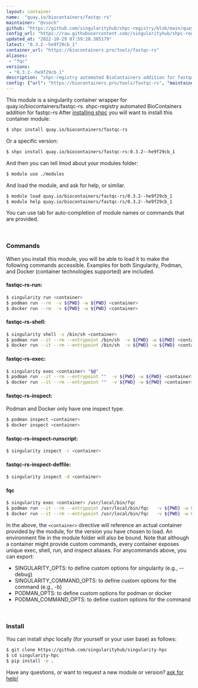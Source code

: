 ```yaml
---
layout: container
name:  "quay.io/biocontainers/fastqc-rs"
maintainer: "@vsoch"
github: "https://github.com/singularityhub/shpc-registry/blob/main/quay.io/biocontainers/fastqc-rs/container.yaml"
config_url: "https://raw.githubusercontent.com//singularityhub/shpc-registry/main/quay.io/biocontainers/fastqc-rs/container.yaml"
updated_at: "2022-10-29 07:59:20.385179"
latest: "0.3.2--he9f29cb_1"
container_url: "https://biocontainers.pro/tools/fastqc-rs"
aliases:
 - "fqc"
versions:
 - "0.3.2--he9f29cb_1"
description: "shpc-registry automated BioContainers addition for fastqc-rs"
config: {"url": "https://biocontainers.pro/tools/fastqc-rs", "maintainer": "@vsoch", "description": "shpc-registry automated BioContainers addition for fastqc-rs", "latest": {"0.3.2--he9f29cb_1": "sha256:f2055f57f051940b57504b49cfddad9e953cf188e381a85f862da23797dae948"}, "tags": {"0.3.2--he9f29cb_1": "sha256:f2055f57f051940b57504b49cfddad9e953cf188e381a85f862da23797dae948"}, "docker": "quay.io/biocontainers/fastqc-rs", "aliases": {"fqc": "/usr/local/bin/fqc"}}
---
```


This module is a singularity container wrapper for quay.io/biocontainers/fastqc-rs.
shpc-registry automated BioContainers addition for fastqc-rs
After [installing shpc](#install) you will want to install this container module:


```bash
$ shpc install quay.io/biocontainers/fastqc-rs
```

Or a specific version:

```bash
$ shpc install quay.io/biocontainers/fastqc-rs:0.3.2--he9f29cb_1
```

And then you can tell lmod about your modules folder:

```bash
$ module use ./modules
```

And load the module, and ask for help, or similar.

```bash
$ module load quay.io/biocontainers/fastqc-rs/0.3.2--he9f29cb_1
$ module help quay.io/biocontainers/fastqc-rs/0.3.2--he9f29cb_1
```

You can use tab for auto-completion of module names or commands that are provided.

<br>

### Commands

When you install this module, you will be able to load it to make the following commands accessible.
Examples for both Singularity, Podman, and Docker (container technologies supported) are included.

#### fastqc-rs-run:

```bash
$ singularity run <container>
$ podman run --rm  -v ${PWD} -w ${PWD} <container>
$ docker run --rm  -v ${PWD} -w ${PWD} <container>
```

#### fastqc-rs-shell:

```bash
$ singularity shell -s /bin/sh <container>
$ podman run --it --rm --entrypoint /bin/sh  -v ${PWD} -w ${PWD} <container>
$ docker run --it --rm --entrypoint /bin/sh  -v ${PWD} -w ${PWD} <container>
```

#### fastqc-rs-exec:

```bash
$ singularity exec <container> "$@"
$ podman run --it --rm --entrypoint ""  -v ${PWD} -w ${PWD} <container> "$@"
$ docker run --it --rm --entrypoint ""  -v ${PWD} -w ${PWD} <container> "$@"
```

#### fastqc-rs-inspect:

Podman and Docker only have one inspect type.

```bash
$ podman inspect <container>
$ docker inspect <container>
```

#### fastqc-rs-inspect-runscript:

```bash
$ singularity inspect -r <container>
```

#### fastqc-rs-inspect-deffile:

```bash
$ singularity inspect -d <container>
```


#### fqc

```bash
$ singularity exec <container> /usr/local/bin/fqc
$ podman run --it --rm --entrypoint /usr/local/bin/fqc   -v ${PWD} -w ${PWD} <container> -c " $@"
$ docker run --it --rm --entrypoint /usr/local/bin/fqc   -v ${PWD} -w ${PWD} <container> -c " $@"
```



In the above, the `<container>` directive will reference an actual container provided
by the module, for the version you have chosen to load. An environment file in the
module folder will also be bound. Note that although a container
might provide custom commands, every container exposes unique exec, shell, run, and
inspect aliases. For anycommands above, you can export:

 - SINGULARITY_OPTS: to define custom options for singularity (e.g., --debug)
 - SINGULARITY_COMMAND_OPTS: to define custom options for the command (e.g., -b)
 - PODMAN_OPTS: to define custom options for podman or docker
 - PODMAN_COMMAND_OPTS: to define custom options for the command

<br>

### Install

You can install shpc locally (for yourself or your user base) as follows:

```bash
$ git clone https://github.com/singularityhub/singularity-hpc
$ cd singularity-hpc
$ pip install -e .
```

Have any questions, or want to request a new module or version? [ask for help!](https://github.com/singularityhub/singularity-hpc/issues)